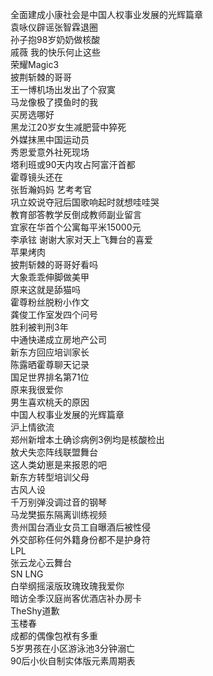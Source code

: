 全面建成小康社会是中国人权事业发展的光辉篇章  
袁咏仪辟谣张智霖退圈  
孙子抱98岁奶奶做核酸  
戚薇 我的快乐何止这些  
荣耀Magic3  
披荆斩棘的哥哥  
王一博机场出发出了个寂寞  
马龙像极了摸鱼时的我  
买房选哪好  
黑龙江20岁女生减肥营中猝死  
外媒抹黑中国运动员  
秀恩爱意外社死现场  
塔利班或90天内攻占阿富汗首都  
霍尊镜头还在  
张哲瀚妈妈 艺考考官  
巩立姣说夺冠后国歌响起时就想哇哇哭  
教育部答教学反倒成教师副业留言  
宜家在华首个公寓每平米15000元  
李承铉 谢谢大家对天上飞舞台的喜爱  
苹果烤肉  
披荆斩棘的哥哥好看吗  
大象乖乖伸脚做美甲  
原来这就是舔猫吗  
霍尊粉丝脱粉小作文  
龚俊工作室发四个问号  
胜利被判刑3年  
中通快递成立房地产公司  
新东方回应培训家长  
陈露晒霍尊聊天记录  
国足世界排名第71位  
原来我很爱你  
男生喜欢桃夭的原因  
中国人权事业发展的光辉篇章  
沪上情欲流  
郑州新增本土确诊病例3例均是核酸检出  
敖犬失恋阵线联盟舞台  
这人类幼崽是来报恩的吧  
新东方转型培训父母  
古风人设  
千万别弹没调过音的钢琴  
马龙樊振东隔离训练视频  
贵州国台酒业女员工自曝酒后被性侵  
外交部称任何外籍身份都不是护身符  
LPL  
张云龙心云舞台  
SN LNG  
白举纲摇滚版玫瑰玫瑰我爱你  
暗访全季汉庭尚客优酒店补办房卡  
TheShy道歉  
玉楼春  
成都的偶像包袱有多重  
5岁男孩在小区游泳池3分钟溺亡  
90后小伙自制实体版元素周期表  
